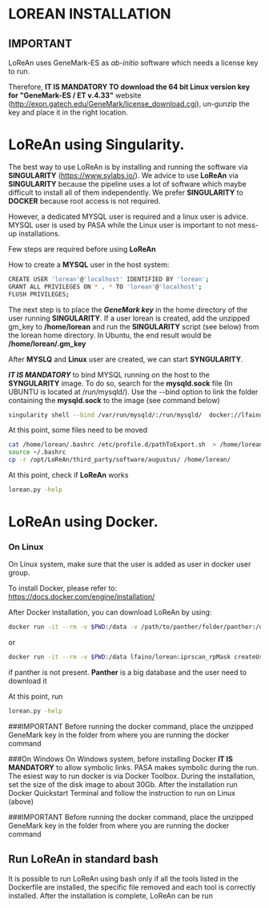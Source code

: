 # LOREAN INSTALLATION

## IMPORTANT
LoReAn uses GeneMark-ES as *ab-initio* software which needs a license key to run. 

Therefore, **IT IS MANDATORY TO download the 64 bit Linux version key for "GeneMark-ES / ET v.4.33"** website 
(http://exon.gatech.edu/GeneMark/license_download.cgi), un-gunzip the key and place it in the right location.


# LoReAn using Singularity.

The best way to use LoReAn is by installing and running the software via **SINGULARITY** (https://www.sylabs.io/). 
We advice to use **LoReAn** via **SINGULARITY** because the pipeline uses a lot of software which maybe difficult to 
install all of them independently. We prefer **SINGULARITY** to **DOCKER** because root access is not required.

However, a dedicated MYSQL user is required and a linux user is advice. MYSQL user is used by PASA while the Linux user 
is important to not mess-up installations.

Few steps are required before using **LoReAn**

How to create a **MYSQL** user in the host system:
```bash
CREATE USER 'lorean'@'localhost' IDENTIFIED BY 'lorean';
GRANT ALL PRIVILEGES ON * . * TO 'lorean'@'localhost';
FLUSH PRIVILEGES;
```

The next step is to place the ***GeneMark key*** in the home directory of the user running **SINGULARITY**. If a user lorean is created,
add the unzipped gm_key to **/home/lorean** and run the **SINGULARITY** script (see below) from the lorean home directory. 
In Ubuntu, the end result would be **/home/lorean/.gm_key**   

After **MYSLQ** and **Linux** user are created, we can start **SYNGULARITY**. 

***IT IS MANDATORY*** to bind MYSQL running on the host to the **SYNGULARITY** image. To do so, search for the **mysqld.sock** file
(In UBUNTU is located at /run/mysqld/). Use the --bind option to link the folder containing the **mysqld.sock** to the 
image (see command below)

```bash
singularity shell --bind /var/run/mysqld/:/run/mysqld/  docker://lfaino/lorean:iprscan_rpMask
```

At this point, some files need to be moved
```bash
cat /home/lorean/.bashrc /etc/profile.d/pathToExport.sh  > /home/lorean/.bashrc_new && mv /home/lorean/.bashrc_new /home/lorean/.bashrc
source ~/.bashrc
cp -r /opt/LoReAn/third_party/software/augustus/ /home/lorean/
```
At this point, check if  **LoReAn** works
 
 ```bash
 lorean.py -help
 ```


# LoReAn using Docker.

### On Linux

On Linux system, make sure that the user is added as user in docker user group.

To install Docker, please refer to:
https://docs.docker.com/engine/installation/



After Docker installation, you can download  LoReAn by using:
```bash
docker run -it --rm -v $PWD:/data -v /path/to/panther/folder/panther:/data_panther lfaino/lorean:iprscan_rpMask createUser.py $USER $UID
```

or
```bash
docker run -it --rm -v $PWD:/data lfaino/lorean:iprscan_rpMask createUser.py $USER $UID
```
if panther is not present. **Panther** is a big database and the user need to download it 

At this point, run

```bash
lorean.py -help
```

###IMPORTANT
Before running the docker command, place the unzipped GeneMark key in the folder from where you are running the docker 
command 

###On Windows
On Windows system, before installing Docker **IT IS MANDATORY** to allow symbolic links. PASA makes symbolic during the run.
The esiest way to run docker is via Docker Toolbox. During the installation, set the size of the disk image to about 30Gb.
After the installation run Docker Quickstart Terminal and follow the instruction to run on Linux (above)

###IMPORTANT
Before running the docker command, place the unzipped GeneMark key in the folder from where you are running the docker 
command 


## Run LoReAn in standard bash

It is possible to run LoReAn using bash only if all the tools listed in the Dockerfile are installed, the specific file removed and
each tool is correctly installed. After the installation is complete, LoReAn can be run  


